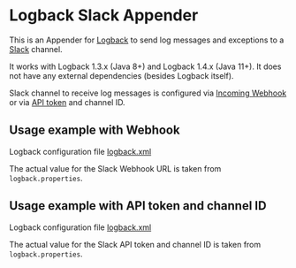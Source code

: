# Logback Slack Appender 

This is an Appender for [Logback](https://logback.qos.ch/) 
to send log messages and exceptions to a [Slack](https://slack.com/) channel.

It works with Logback 1.3.x (Java 8+) and Logback 1.4.x (Java 11+).
It does not have any external dependencies (besides Logback itself).

Slack channel to receive log messages is configured 
via [Incoming Webhook](https://api.slack.com/messaging/webhooks)
or via [API token](https://api.slack.com/tutorials/tracks/getting-a-token) and channel ID.

## Usage example with Webhook

Logback configuration file
[logback.xml](https://github.com/cyfrania/logback-slack-appender/blob/main/example-webhook/src/main/resources/logback.xml)

The actual value for the Slack Webhook URL is taken from `logback.properties`. 

## Usage example with API token and channel ID

Logback configuration file
[logback.xml](https://github.com/cyfrania/logback-slack-appender/blob/main/example-chatapi/src/main/resources/logback.xml)

The actual value for the Slack API token and channel ID is taken from `logback.properties`. 
